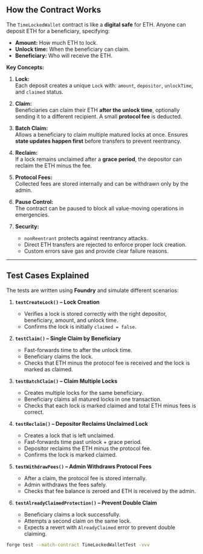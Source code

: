 ## How the Contract Works

The `TimeLockedWallet` contract is like a **digital safe** for ETH. Anyone can deposit ETH for a beneficiary, specifying:

- **Amount:** How much ETH to lock.
- **Unlock time:** When the beneficiary can claim.
- **Beneficiary:** Who will receive the ETH.

**Key Concepts:**

1. **Lock:**  
   Each deposit creates a unique `Lock` with: `amount`, `depositor`, `unlockTime`, and `claimed` status.

2. **Claim:**  
   Beneficiaries can claim their ETH **after the unlock time**, optionally sending it to a different recipient. A small **protocol fee** is deducted.

3. **Batch Claim:**  
   Allows a beneficiary to claim multiple matured locks at once. Ensures **state updates happen first** before transfers to prevent reentrancy.

4. **Reclaim:**  
   If a lock remains unclaimed after a **grace period**, the depositor can reclaim the ETH minus the fee.

5. **Protocol Fees:**  
   Collected fees are stored internally and can be withdrawn only by the admin.

6. **Pause Control:**  
   The contract can be paused to block all value-moving operations in emergencies.

7. **Security:**  
   - `nonReentrant` protects against reentrancy attacks.  
   - Direct ETH transfers are rejected to enforce proper lock creation.  
   - Custom errors save gas and provide clear failure reasons.

---

## Test Cases Explained

The tests are written using **Foundry** and simulate different scenarios:

1. **`testCreateLock()` – Lock Creation**  
   - Verifies a lock is stored correctly with the right depositor, beneficiary, amount, and unlock time.  
   - Confirms the lock is initially `claimed = false`.

2. **`testClaim()` – Single Claim by Beneficiary**  
   - Fast-forwards time to after the unlock time.  
   - Beneficiary claims the lock.  
   - Checks that ETH minus the protocol fee is received and the lock is marked as claimed.

3. **`testBatchClaim()` – Claim Multiple Locks**  
   - Creates multiple locks for the same beneficiary.  
   - Beneficiary claims all matured locks in one transaction.  
   - Checks that each lock is marked claimed and total ETH minus fees is correct.

4. **`testReclaim()` – Depositor Reclaims Unclaimed Lock**  
   - Creates a lock that is left unclaimed.  
   - Fast-forwards time past unlock + grace period.  
   - Depositor reclaims the ETH minus the protocol fee.  
   - Confirms the lock is marked claimed.

5. **`testWithdrawFees()` – Admin Withdraws Protocol Fees**  
   - After a claim, the protocol fee is stored internally.  
   - Admin withdraws the fees safely.  
   - Checks that fee balance is zeroed and ETH is received by the admin.

6. **`testAlreadyClaimedProtection()` – Prevent Double Claim**  
   - Beneficiary claims a lock successfully.  
   - Attempts a second claim on the same lock.  
   - Expects a revert with `AlreadyClaimed` error to prevent double claiming.

```bash
forge test --match-contract TimeLockedWalletTest -vvv

